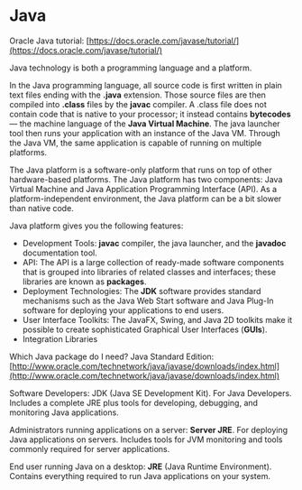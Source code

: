 # Java

Oracle Java tutorial: [https://docs.oracle.com/javase/tutorial/](https://docs.oracle.com/javase/tutorial/)

Java technology is both a programming language and a platform.

In the Java programming language, all source code is first written in plain text files ending with the **.java** extension. Those source files are then compiled into **.class** files by the **javac** compiler. A .class file does not contain code that is native to your processor; it instead contains **bytecodes** — the machine language of the **Java Virtual Machine**. The java launcher tool then runs your application with an instance of the Java VM. Through the Java VM, the same application is capable of running on multiple platforms. 

The Java platform is a software-only platform that runs on top of other hardware-based platforms. The Java platform has two components: Java Virtual Machine and Java Application Programming Interface \(API\). As a platform-independent environment, the Java platform can be a bit slower than native code.

Java platform gives you the following features:

* Development Tools: **javac** compiler, the java launcher, and the **javadoc** documentation tool.
* API: The API is a large collection of ready-made software components that is grouped into libraries of related classes and interfaces; these libraries are known as **packages**.
* Deployment Technologies: The **JDK** software provides standard mechanisms such as the Java Web Start software and Java Plug-In software for deploying your applications to end users.
* User Interface Toolkits: The JavaFX, Swing, and Java 2D toolkits make it possible to create sophisticated Graphical User Interfaces \(**GUIs**\).
* Integration Libraries

Which Java package do I need? Java Standard Edition: [http://www.oracle.com/technetwork/java/javase/downloads/index.html](http://www.oracle.com/technetwork/java/javase/downloads/index.html)

Software Developers: JDK \(Java SE Development Kit\). For Java Developers. Includes a complete JRE plus tools for developing, debugging, and monitoring Java applications.

Administrators running applications on a server: **Server JRE**. For deploying Java applications on servers. Includes tools for JVM monitoring and tools commonly required for server applications.

End user running Java on a desktop: **JRE** \(Java Runtime Environment\). Contains everything required to run Java applications on your system.


